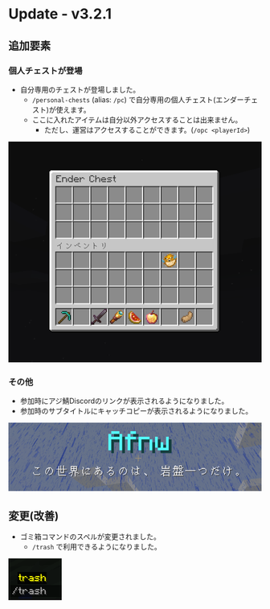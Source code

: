 # Update - v3.2.1

## 追加要素

### 個人チェストが登場

* 自分専用のチェストが登場しました。
  * `/personal-chests` (alias: `/pc`) で自分専用の個人チェスト(エンダーチェスト)が使えます。
  * ここに入れたアイテムは自分以外アクセスすることは出来ません。
    * ただし、運営はアクセスすることができます。(`/opc <playerId>`)

![pc.png](images/pc.png)

### その他

* 参加時にアジ鯖Discordのリンクが表示されるようになりました。
* 参加時のサブタイトルにキャッチコピーが表示されるようになりました。

![subtitle.png](images/img_2.png)


## 変更(改善)

* ゴミ箱コマンドのスペルが変更されました。
  * `/trash` で利用できるようになりました。

![trash.png](images/img.png)

